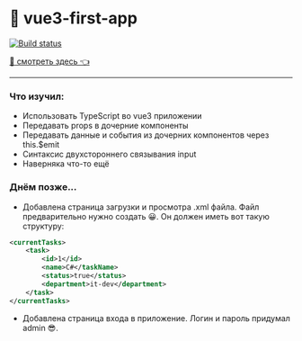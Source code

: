 # 🚀 vue3-first-app

[![Build status](https://ci.appveyor.com/api/projects/status/lrhq3ntlhhkamr15?svg=true)](https://ci.appveyor.com/project/EvgeniyLyapunov/vue3-ts-first)

[👀 смотреть здесь 👈](https://evgeniylyapunov.github.io/vue3-ts-first)

---

### Что изучил:
- Использовать TypeScript во vue3 приложении
- Передавать props в дочерние компоненты
- Передавать данные и события из дочерних компонентов через this.$emit
- Синтаксис двухстороннего связывания input
- Наверняка что-то ещё

### Днём позже...

- Добавлена страница загрузки и просмотра .xml файла. Файл предварительно нужно создать 😀. Он должен иметь вот такую структуру: 

```xml
<currentTasks>
	<task>
		<id>1</id>
		<name>C#</taskName>
		<status>true</status>
		<department>it-dev</department>
	</task>
</currentTasks>
```
- Добавлена страница входа в приложение. Логин и пароль придумал admin 😎.



